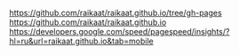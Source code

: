 https://github.com/raikaat/raikaat.github.io/tree/gh-pages
https://github.com/raikaat/raikaat.github.io
https://developers.google.com/speed/pagespeed/insights/?hl=ru&url=raikaat.github.io&tab=mobile

